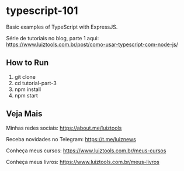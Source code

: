 # typescript-101
Basic examples of TypeScript with ExpressJS.

Série de tutoriais no blog, parte 1 aqui: https://www.luiztools.com.br/post/como-usar-typescript-com-node-js/

## How to Run

1. git clone
2. cd tutorial-part-3
3. npm install
4. npm start

## Veja Mais

Minhas redes sociais: https://about.me/luiztools

Receba novidades no Telegram: https://t.me/luiznews

Conheça meus cursos: https://www.luiztools.com.br/meus-cursos

Conheça meus livros: https://www.luiztools.com.br/meus-livros